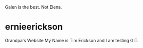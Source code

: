 Galen is the best. Not Elena.

ernieerickson
=============

Grandpa's Website
My Name is Tim Erickson and I am testing GIT.
